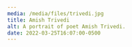 ```yaml
---
media: /media/files/trivedi.jpg
title: Amish Trivedi
alt: A portrait of poet Amish Trivedi.
date: 2022-03-25T16:07:00-0500
---
```

